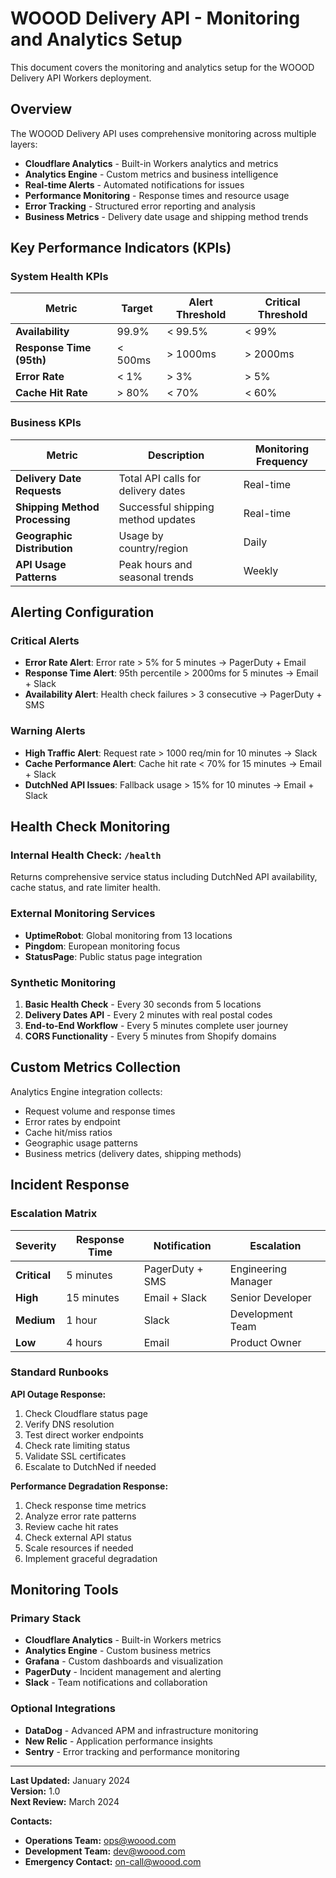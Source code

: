 # WOOOD Delivery API - Monitoring and Analytics Setup

This document covers the monitoring and analytics setup for the WOOOD Delivery API Workers deployment.

## Overview

The WOOOD Delivery API uses comprehensive monitoring across multiple layers:

- **Cloudflare Analytics** - Built-in Workers analytics and metrics
- **Analytics Engine** - Custom metrics and business intelligence
- **Real-time Alerts** - Automated notifications for issues
- **Performance Monitoring** - Response times and resource usage
- **Error Tracking** - Structured error reporting and analysis
- **Business Metrics** - Delivery date usage and shipping method trends

## Key Performance Indicators (KPIs)

### System Health KPIs

| Metric | Target | Alert Threshold | Critical Threshold |
|--------|--------|-----------------|-------------------|
| **Availability** | 99.9% | < 99.5% | < 99% |
| **Response Time (95th)** | < 500ms | > 1000ms | > 2000ms |
| **Error Rate** | < 1% | > 3% | > 5% |
| **Cache Hit Rate** | > 80% | < 70% | < 60% |

### Business KPIs

| Metric | Description | Monitoring Frequency |
|--------|-------------|---------------------|
| **Delivery Date Requests** | Total API calls for delivery dates | Real-time |
| **Shipping Method Processing** | Successful shipping method updates | Real-time |
| **Geographic Distribution** | Usage by country/region | Daily |
| **API Usage Patterns** | Peak hours and seasonal trends | Weekly |

## Alerting Configuration

### Critical Alerts

- **Error Rate Alert**: Error rate > 5% for 5 minutes → PagerDuty + Email
- **Response Time Alert**: 95th percentile > 2000ms for 5 minutes → Email + Slack
- **Availability Alert**: Health check failures > 3 consecutive → PagerDuty + SMS

### Warning Alerts

- **High Traffic Alert**: Request rate > 1000 req/min for 10 minutes → Slack
- **Cache Performance Alert**: Cache hit rate < 70% for 15 minutes → Email + Slack
- **DutchNed API Issues**: Fallback usage > 15% for 10 minutes → Email + Slack

## Health Check Monitoring

### Internal Health Check: `/health`

Returns comprehensive service status including DutchNed API availability, cache status, and rate limiter health.

### External Monitoring Services

- **UptimeRobot**: Global monitoring from 13 locations
- **Pingdom**: European monitoring focus  
- **StatusPage**: Public status page integration

### Synthetic Monitoring

1. **Basic Health Check** - Every 30 seconds from 5 locations
2. **Delivery Dates API** - Every 2 minutes with real postal codes
3. **End-to-End Workflow** - Every 5 minutes complete user journey
4. **CORS Functionality** - Every 5 minutes from Shopify domains

## Custom Metrics Collection

Analytics Engine integration collects:
- Request volume and response times
- Error rates by endpoint
- Cache hit/miss ratios
- Geographic usage patterns
- Business metrics (delivery dates, shipping methods)

## Incident Response

### Escalation Matrix

| Severity | Response Time | Notification | Escalation |
|----------|---------------|-------------|------------|
| **Critical** | 5 minutes | PagerDuty + SMS | Engineering Manager |
| **High** | 15 minutes | Email + Slack | Senior Developer |
| **Medium** | 1 hour | Slack | Development Team |
| **Low** | 4 hours | Email | Product Owner |

### Standard Runbooks

**API Outage Response:**
1. Check Cloudflare status page
2. Verify DNS resolution  
3. Test direct worker endpoints
4. Check rate limiting status
5. Validate SSL certificates
6. Escalate to DutchNed if needed

**Performance Degradation Response:**
1. Check response time metrics
2. Analyze error rate patterns
3. Review cache hit rates
4. Check external API status
5. Scale resources if needed
6. Implement graceful degradation

## Monitoring Tools

### Primary Stack
- **Cloudflare Analytics** - Built-in Workers metrics
- **Analytics Engine** - Custom business metrics
- **Grafana** - Custom dashboards and visualization
- **PagerDuty** - Incident management and alerting
- **Slack** - Team notifications and collaboration

### Optional Integrations
- **DataDog** - Advanced APM and infrastructure monitoring
- **New Relic** - Application performance insights
- **Sentry** - Error tracking and performance monitoring

---

**Last Updated:** January 2024  
**Version:** 1.0  
**Next Review:** March 2024

**Contacts:**
- **Operations Team:** ops@woood.com
- **Development Team:** dev@woood.com  
- **Emergency Contact:** on-call@woood.com
